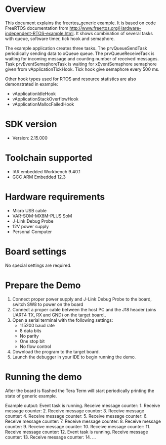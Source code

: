 Overview
========

This document explains the freertos_generic example. It is based on code FreeRTOS documentation from
http://www.freertos.org/Hardware-independent-RTOS-example.html. It shows combination of several
tasks with queue, software timer, tick hook and semaphore.

The example application creates three tasks. The prvQueueSendTask periodically sending data to
xQueue queue. The prvQueueReceiveTask is waiting for incoming message and counting number of
received messages. Task prvEventSemaphoreTask is waiting for xEventSemaphore semaphore given from
vApplicationTickHook. Tick hook give semaphore every 500 ms.

Other hook types used for RTOS and resource statistics are also demonstrated in example:
* vApplicationIdleHook
* vApplicationStackOverflowHook
* vApplicationMallocFailedHook



SDK version
===========
- Version: 2.15.000

Toolchain supported
===================
- IAR embedded Workbench  9.40.1
- GCC ARM Embedded  12.3

Hardware requirements
=====================
- Micro USB cable
- VAR-SOM-MX8M-PLUS SoM
- J-Link Debug Probe
- 12V power supply
- Personal Computer

Board settings
==============
No special settings are required.



Prepare the Demo
================
1.  Connect proper power supply and J-Link Debug Probe to the board, switch SW8 to power on the board
2.  Connect a proper cable between the host PC and the J18 header (pins UART4 TX, RX and GND) on the target board..
3.  Open a serial terminal with the following settings:
    - 115200 baud rate
    - 8 data bits
    - No parity
    - One stop bit
    - No flow control
4.  Download the program to the target board.
5.  Launch the debugger in your IDE to begin running the demo.

Running the demo
================
After the board is flashed the Tera Term will start periodically printing the state of generic example.

Example output:
Event task is running.
Receive message counter: 1.
Receive message counter: 2.
Receive message counter: 3.
Receive message counter: 4.
Receive message counter: 5.
Receive message counter: 6.
Receive message counter: 7.
Receive message counter: 8.
Receive message counter: 9.
Receive message counter: 10.
Receive message counter: 11.
Receive message counter: 12.
Event task is running.
Receive message counter: 13.
Receive message counter: 14.
...
